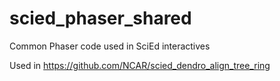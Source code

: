 # scied_phaser_shared
Common Phaser code used in SciEd interactives

Used in https://github.com/NCAR/scied_dendro_align_tree_ring
